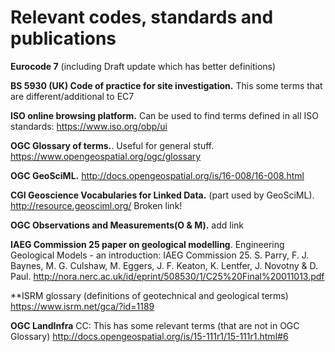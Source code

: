 # Relevant codes, standards and publications

**Eurocode 7** (including Draft update which has better definitions)

**BS 5930 (UK) Code of practice for site investigation.**
This some terms that are different/additional to EC7

**ISO online browsing platform.**
Can be used to find terms defined in all ISO standards:
https://www.iso.org/obp/ui

**OGC Glossary of terms.**. Useful for general stuff.
https://www.opengeospatial.org/ogc/glossary

**OGC GeoSciML.**
http://docs.opengeospatial.org/is/16-008/16-008.html

**CGI Geoscience Vocabularies for Linked Data.** (part used by GeoSciML). http://resource.geosciml.org/  Broken link!

**OGC Observations and Measurements(O & M).**
add link

**IAEG Commission 25 paper on geological modelling**. Engineering Geological Models - an introduction: IAEG Commission 25. S. Parry, F. J. Baynes, M. G. Culshaw, M. Eggers, J. F. Keaton, K. Lentfer, J. Novotny & D. Paul.
http://nora.nerc.ac.uk/id/eprint/508530/1/C25%20Final%20011013.pdf

**ISRM glossary (definitions of geotechnical and geological terms)
https://www.isrm.net/gca/?id=1189

**OGC LandInfra**
CC: This has some relevant terms (that are not in OGC Glossary)
http://docs.opengeospatial.org/is/15-111r1/15-111r1.html#6

